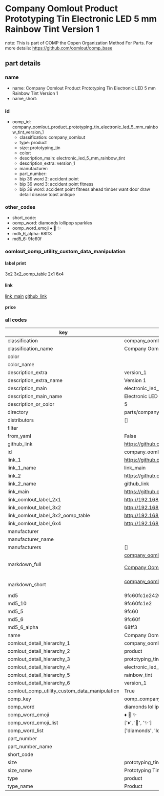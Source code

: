 # Company Oomlout Product Prototyping Tin Electronic LED 5 mm Rainbow Tint Version 1  

note: This is part of OOMP the Oopen Organization Method For Parts. For more details: https://github.com/oomlout/oomp_base

##  part details





### name
* name: Company Oomlout Product Prototyping Tin Electronic LED 5 mm Rainbow Tint Version 1
* name_short: 
### id
* oomp_id: company_oomlout_product_prototyping_tin_electronic_led_5_mm_rainbow_tint_version_1
  * classification: company_oomlout
  * type: product
  * size: prototyping_tin
  * color: 
  * description_main: electronic_led_5_mm_rainbow_tint
  * description_extra: version_1
  * manufacturer: 
  * part_number: 
  * bip 39 word 2: accident point
  * bip 39 word 3: accident point fitness
  * bip 39 word: accident point fitness ahead timber want door draw detail disease toast antique

### other_codes
* short_code: 
* oomp_word: diamonds lollipop sparkles
* oomp_word_emoji :diamonds: :lollipop: :sparkles:
* md5_6_alpha: 68ff3
* md5_6: 9fc60f






### oomlout_oomp_utility_custom_data_manipulation
#### label print
[3x2](http://192.168.1.245:1112/?label=oomp%2068ff3)
[3x2_oomp_table](http://192.168.1.107:1112/?label=oomp%2068ff3)
[2x1](http://192.168.1.242:1112/?label=oomp%2068ff3)
[6x4](http://192.168.1.55:1112/?label=oomp%2068ff3)    

#### link

[link_main](https://github.com/oomlout/oomlout_oomp_current_version_messy/tree/main/parts/company_oomlout_product_prototyping_tin_electronic_led_5_mm_rainbow_tint_version_1) [github_link](https://github.com/oomlout/oomlout_oomp_part_src/tree/main/parts/company_oomlout_product_prototyping_tin_electronic_led_5_mm_rainbow_tint_version_1)                             

#### price







### all codes 
| key | value |  
| --- | --- |  
| classification | company_oomlout |  
| classification_name | Company Oomlout |  
| color |  |  
| color_name |  |  
| description_extra | version_1 |  
| description_extra_name | Version 1 |  
| description_main | electronic_led_5_mm_rainbow_tint |  
| description_main_name | Electronic LED 5 mm Rainbow Tint |  
| description_or_color | 5 |  
| directory | parts/company_oomlout_product_prototyping_tin_electronic_led_5_mm_rainbow_tint_version_1 |  
| distributors | [] |  
| filter |  |  
| from_yaml | False |  
| github_link | https://github.com/oomlout/oomlout_oomp_part_src/tree/main/parts/company_oomlout_product_prototyping_tin_electronic_led_5_mm_rainbow_tint_version_1 |  
| id | company_oomlout_product_prototyping_tin_electronic_led_5_mm_rainbow_tint_version_1 |  
| link_1 | https://github.com/oomlout/oomlout_oomp_current_version_messy/tree/main/parts/company_oomlout_product_prototyping_tin_electronic_led_5_mm_rainbow_tint_version_1 |  
| link_1_name | link_main |  
| link_2 | https://github.com/oomlout/oomlout_oomp_part_src/tree/main/parts/company_oomlout_product_prototyping_tin_electronic_led_5_mm_rainbow_tint_version_1 |  
| link_2_name | github_link |  
| link_main | https://github.com/oomlout/oomlout_oomp_current_version_messy/tree/main/parts/company_oomlout_product_prototyping_tin_electronic_led_5_mm_rainbow_tint_version_1 |  
| link_oomlout_label_2x1 | http://192.168.1.242:1112/?label=oomp%2068ff3 |  
| link_oomlout_label_3x2 | http://192.168.1.245:1112/?label=oomp%2068ff3 |  
| link_oomlout_label_3x2_oomp_table | http://192.168.1.107:1112/?label=oomp%2068ff3 |  
| link_oomlout_label_6x4 | http://192.168.1.55:1112/?label=oomp%2068ff3 |  
| manufacturer |  |  
| manufacturer_name |  |  
| manufacturers | [] |  
| markdown_full | [company_oomlout_product_prototyping_tin_electronic_led_5_mm_rainbow_tint_version_1](https://github.com/oomlout/oomlout_oomp_current_version_messy/tree/main/parts/company_oomlout_product_prototyping_tin_electronic_led_5_mm_rainbow_tint_version_1)<br>[](https://github.com/oomlout/oomlout_oomp_current_version_messy/tree/main/parts/company_oomlout_product_prototyping_tin_electronic_led_5_mm_rainbow_tint_version_1)<br>[Company Oomlout Product Prototyping Tin Electronic Led 5 Mm Rainbow Tint Version 1](https://github.com/oomlout/oomlout_oomp_current_version_messy/tree/main/parts/company_oomlout_product_prototyping_tin_electronic_led_5_mm_rainbow_tint_version_1)<br><br> |  
| markdown_short | [company_oomlout_product_prototyping_tin_electronic_led_5_mm_rainbow_tint_version_1](https://github.com/oomlout/oomlout_oomp_current_version_messy/tree/main/parts/company_oomlout_product_prototyping_tin_electronic_led_5_mm_rainbow_tint_version_1)<br><br> |  
| md5 | 9fc60fc1e242682fdbf11052afe9d00b |  
| md5_10 | 9fc60fc1e2 |  
| md5_5 | 9fc60 |  
| md5_6 | 9fc60f |  
| md5_6_alpha | 68ff3 |  
| name | Company Oomlout Product Prototyping Tin Electronic LED 5 mm Rainbow Tint Version 1 |  
| oomlout_detail_hierarchy_1 | company_oomlout |  
| oomlout_detail_hierarchy_2 | product |  
| oomlout_detail_hierarchy_3 | prototyping_tin |  
| oomlout_detail_hierarchy_4 | electronic_led_5_mm |  
| oomlout_detail_hierarchy_5 | rainbow_tint |  
| oomlout_detail_hierarchy_6 | version_1 |  
| oomlout_oomp_utility_custom_data_manipulation | True |  
| oomp_key | oomp_company_oomlout_product_prototyping_tin_electronic_led_5_mm_rainbow_tint_version_1 |  
| oomp_word | diamonds lollipop sparkles |  
| oomp_word_emoji | :diamonds: :lollipop: :sparkles: |  
| oomp_word_emoji_list | [':diamonds:', ':lollipop:', ':sparkles:'] |  
| oomp_word_list | ['diamonds', 'lollipop', 'sparkles'] |  
| part_number |  |  
| part_number_name |  |  
| short_code |  |  
| size | prototyping_tin |  
| size_name | Prototyping Tin |  
| type | product |  
| type_name | Product |  
